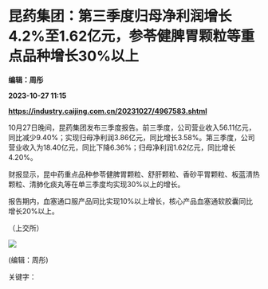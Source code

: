 # 昆药集团：第三季度归母净利润增长4.2%至1.62亿元，参苓健脾胃颗粒等重点品种增长30%以上
**编辑：周彤**

**2023-10-27 11:15**

**https://industry.caijing.com.cn/20231027/4967583.shtml**

10月27日晚间，昆药集团发布三季度报告。前三季度，公司营业收入56.11亿元，同比减少9.40%；实现归母净利润3.86亿元，同比增长3.58%。第三季度，公司营业收入为18.40亿元，同比下降6.36%；归母净利润1.62亿元，同比增长4.20%。

财报显示，昆中药重点品种参苓健脾胃颗粒、舒肝颗粒、香砂平胃颗粒、板蓝清热颗粒、清肺化痰丸等在单三季度均实现30%以上的增长。

报告期内，血塞通口服产品同比实现10%以上增长，核心产品血塞通软胶囊同比增长20%以上。

（上交所）

![](https://tx1.cdn.caijing.com.cn/2014-03-27/114048455.jpg)

(编辑：周彤)

关键字：
